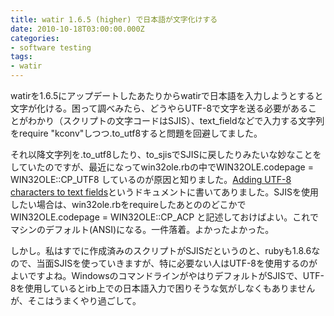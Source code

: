 ```yaml
---
title: watir 1.6.5 (higher) で日本語が文字化けする
date: 2010-10-18T03:00:00.000Z
categories:
- software testing
tags:
- watir
---
```

watirを1.6.5にアップデートしたあたりからwatirで日本語を入力しようとすると文字が化ける。困って調べみたら、どうやらUTF-8で文字を送る必要があることがわかり（スクリプトの文字コードはSJIS）、text\_fieldなどで入力する文字列をrequire "kconv"しつつ.to\_utf8すると問題を回避してました。

<!-- more -->

それ以降文字列を.to\_utf8したり、to\_sjisでSJISに戻したりみたいな妙なことをしていたのですが、最近になってwin32ole.rbの中でWIN32OLE.codepage = WIN32OLE::CP_UTF8 しているのが原因と知りました。[Adding UTF-8 characters to text fields](http://wiki.openqa.org/display/WTR/Adding+UTF-8+characters+to+text+fields)というドキュメントに書いてありました。SJISを使用したい場合は、win32ole.rbをrequireしたあとののどこかで WIN32OLE.codepage = WIN32OLE::CP_ACP と記述しておけばよい。これでマシンのデフォルト(ANSI)になる。一件落着。よかったよかった。

しかし。私はすでに作成済みのスクリプトがSJISだというのと、rubyも1.8.6なので、当面SJISを使っていきますが、特に必要ない人はUTF-8を使用するのがよいですよね。WindowsのコマンドラインがやはりデフォルトがSJISで、UTF-8を使用しているとirb上での日本語入力で困りそうな気がしなくもありませんが、そこはうまくやり過ごして。
